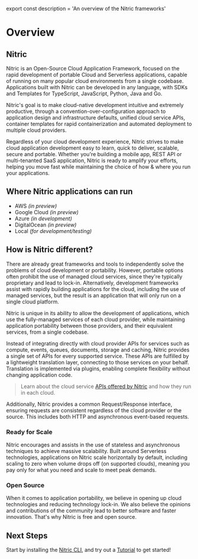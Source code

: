 export const description = 'An overview of the Nitric frameworks'

# Overview

## Nitric

Nitric is an Open-Source Cloud Application Framework, focused on the rapid development of portable Cloud and Serverless applications, capable of running on many popular cloud environments from a single codebase. Applications built with Nitric can be developed in any language, with SDKs and Templates for TypeScript, JavaScript, Python, Java and Go.

Nitric's goal is to make cloud-native development intuitive and extremely productive, through a convention-over-configuration approach to application design and infrastructure defaults, unified cloud service APIs, container templates for rapid containerization and automated deployment to multiple cloud providers.

Regardless of your cloud development experience, Nitric strives to make cloud application development easy to learn, quick to deliver, scalable, secure and portable. Whether you're building a mobile app, REST API or multi-tenanted SaaS application, Nitric is ready to amplify your efforts, helping you move fast while maintaining the choice of how & where you run your applications.

## Where Nitric applications can run

- AWS _(in preview)_
- Google Cloud _(in preview)_
- Azure _(in development)_
- DigitalOcean _(in preview)_
- Local _(for development/testing)_

## How is Nitric different?

There are already great frameworks and tools to independently solve the problems of cloud development or portability. However, portable options often prohibit the use of managed cloud services, since they're typically proprietary and lead to lock-in. Alternatively, development frameworks assist with rapidly building applications for the cloud, including the use of managed services, but the result is an application that will only run on a single cloud platform.

Nitric is unique in its ability to allow the development of applications, which use the fully-managed services of each cloud provider, while maintaining application portability between those providers, and their equivalent services, from a single codebase.

Instead of integrating directly with cloud provider APIs for services such as compute, events, queues, documents, storage and caching, Nitric provides a single set of APIs for every supported service. These APIs are fulfilled by a lightweight translation layer, connecting to those services on your behalf. Translation is implemented via plugins, enabling complete flexibility without changing application code.

> Learn about the cloud service [APIs offered by Nitric](reference/providers) and how they run in each cloud.

Additionally, Nitric provides a common Request/Response interface, ensuring requests are consistent regardless of the cloud provider or the source. This includes both HTTP and asynchronous event-based requests.

### Ready for Scale

Nitric encourages and assists in the use of stateless and asynchronous techniques to achieve massive scalability. Built around Serverless technologies, applications on Nitric scale horizontally by default, including scaling to zero when volume drops off (on supported clouds), meaning you pay only for what you need and scale to meet peak demands.

### Open Source

When it comes to application portability, we believe in opening up cloud technologies and reducing technology lock-in. We also believe the opinions and contributions of the community lead to better software and faster innovation. That's why Nitric is free and open source.

## Next Steps

Start by installing the [Nitric CLI](/guides/getting-started/installation), and try out a [Tutorial](/quick-start) to get started!
